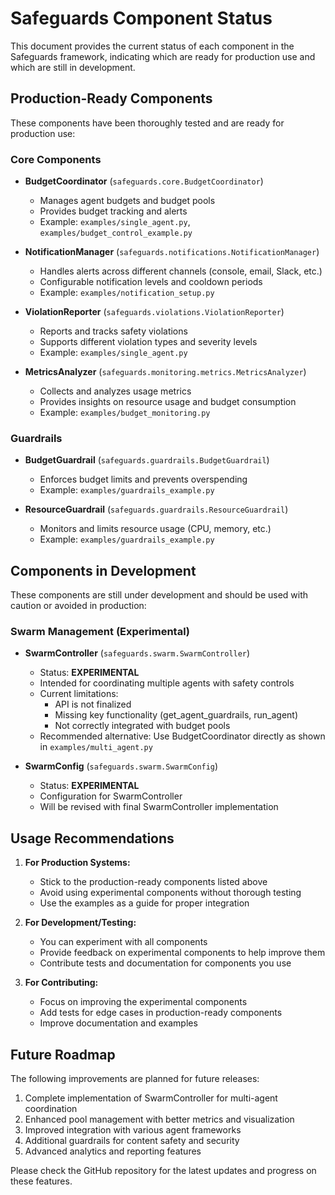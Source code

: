 # Safeguards Component Status

This document provides the current status of each component in the Safeguards framework, indicating which are ready for production use and which are still in development.

## Production-Ready Components

These components have been thoroughly tested and are ready for production use:

### Core Components

- **BudgetCoordinator** (`safeguards.core.BudgetCoordinator`)
  - Manages agent budgets and budget pools
  - Provides budget tracking and alerts
  - Example: `examples/single_agent.py`, `examples/budget_control_example.py`

- **NotificationManager** (`safeguards.notifications.NotificationManager`)
  - Handles alerts across different channels (console, email, Slack, etc.)
  - Configurable notification levels and cooldown periods
  - Example: `examples/notification_setup.py`

- **ViolationReporter** (`safeguards.violations.ViolationReporter`)
  - Reports and tracks safety violations
  - Supports different violation types and severity levels
  - Example: `examples/single_agent.py`

- **MetricsAnalyzer** (`safeguards.monitoring.metrics.MetricsAnalyzer`)
  - Collects and analyzes usage metrics
  - Provides insights on resource usage and budget consumption
  - Example: `examples/budget_monitoring.py`

### Guardrails

- **BudgetGuardrail** (`safeguards.guardrails.BudgetGuardrail`)
  - Enforces budget limits and prevents overspending
  - Example: `examples/guardrails_example.py`

- **ResourceGuardrail** (`safeguards.guardrails.ResourceGuardrail`)
  - Monitors and limits resource usage (CPU, memory, etc.)
  - Example: `examples/guardrails_example.py`

## Components in Development

These components are still under development and should be used with caution or avoided in production:

### Swarm Management (Experimental)

- **SwarmController** (`safeguards.swarm.SwarmController`)
  - Status: **EXPERIMENTAL**
  - Intended for coordinating multiple agents with safety controls
  - Current limitations:
    - API is not finalized
    - Missing key functionality (get_agent_guardrails, run_agent)
    - Not correctly integrated with budget pools
  - Recommended alternative: Use BudgetCoordinator directly as shown in `examples/multi_agent.py`

- **SwarmConfig** (`safeguards.swarm.SwarmConfig`)
  - Status: **EXPERIMENTAL**
  - Configuration for SwarmController
  - Will be revised with final SwarmController implementation

## Usage Recommendations

1. **For Production Systems:**
   - Stick to the production-ready components listed above
   - Avoid using experimental components without thorough testing
   - Use the examples as a guide for proper integration

2. **For Development/Testing:**
   - You can experiment with all components
   - Provide feedback on experimental components to help improve them
   - Contribute tests and documentation for components you use

3. **For Contributing:**
   - Focus on improving the experimental components
   - Add tests for edge cases in production-ready components
   - Improve documentation and examples

## Future Roadmap

The following improvements are planned for future releases:

1. Complete implementation of SwarmController for multi-agent coordination
2. Enhanced pool management with better metrics and visualization
3. Improved integration with various agent frameworks
4. Additional guardrails for content safety and security
5. Advanced analytics and reporting features

Please check the GitHub repository for the latest updates and progress on these features.
